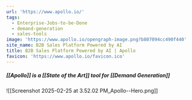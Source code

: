 ```yaml
---
url: 'https://www.apollo.io/'
tags:
  - Enterprise-Jobs-to-be-Done
  - demand-generation
  - sales-tools
image: 'https://www.apollo.io/opengraph-image.png?b807094cc490f440'
site_name: B2B Sales Platform Powered by AI
title: B2B Sales Platform Powered by AI | Apollo
favicon: 'https://www.apollo.io/favicon.ico'
---
```

##### [[Apollo]] is a [[State of the Art]] tool for [[Demand Generation]]
![[Screenshot 2025-02-25 at 3.52.02 PM_Apollo--Hero.png]]
